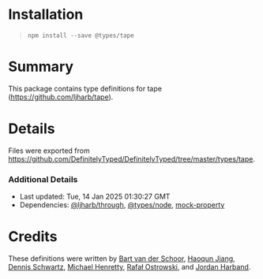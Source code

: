 # Installation
> `npm install --save @types/tape`

# Summary
This package contains type definitions for tape (https://github.com/ljharb/tape).

# Details
Files were exported from https://github.com/DefinitelyTyped/DefinitelyTyped/tree/master/types/tape.

### Additional Details
 * Last updated: Tue, 14 Jan 2025 01:30:27 GMT
 * Dependencies: [@ljharb/through](https://npmjs.com/package/@ljharb/through), [@types/node](https://npmjs.com/package/@types/node), [mock-property](https://npmjs.com/package/mock-property)

# Credits
These definitions were written by [Bart van der Schoor](https://github.com/Bartvds), [Haoqun Jiang](https://github.com/sodatea), [Dennis Schwartz](https://github.com/DennisSchwartz), [Michael Henretty](https://github.com/mikehenrty), [Rafał Ostrowski](https://github.com/rostrowski), and [Jordan Harband](https://github.com/ljharb).
